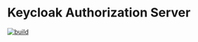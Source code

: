 # Keycloak Authorization Server
[![build](https://github.com/schambeck/srv-authorization/actions/workflows/maven.yml/badge.svg)](https://github.com/schambeck/srv-authorization/actions/workflows/maven.yml)
